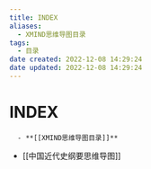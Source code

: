 ```yaml
---
title: INDEX
aliases:
  - XMIND思维导图目录
tags:
  - 目录
date created: 2022-12-08 14:29:24
date updated: 2022-12-08 14:29:24
---
```


# INDEX

      - **[[XMIND思维导图目录]]**
- [[中国近代史纲要思维导图]]
